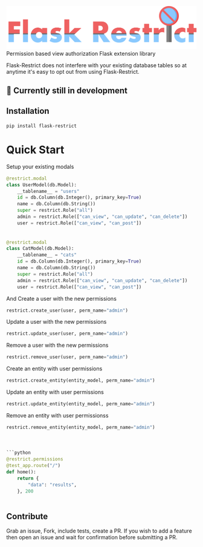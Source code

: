 ![flask restrict](assets/fr_logo.png?raw=true, "Flask Restrict")
Permission based view authorization Flask extension library

Flask-Restrict does not interfere with your existing database tables
so at anytime it's easy to opt out from using Flask-Restrict.

## 🌱 Currently still in development

## Installation
```
pip install flask-restrict
```

# Quick Start

Setup your existing modals

```python
@restrict.modal
class UserModel(db.Model):
    __tablename__ = "users"
    id = db.Column(db.Integer(), primary_key=True)
    name = db.Column(db.String())
    super = restrict.Role("all")
    admin = restrict.Role(["can_view", "can_update", "can_delete"])
    user = restrict.Role(["can_view", "can_post"])


@restrict.modal
class CatModel(db.Model):
    __tablename__ = "cats"
    id = db.Column(db.Integer(), primary_key=True)
    name = db.Column(db.String())
    super = restrict.Role("all")
    admin = restrict.Role(["can_view", "can_update", "can_delete"])
    user = restrict.Role(["can_view", "can_post"])

```
And Create a user with the new permissions
```python
restrict.create_user(user, perm_name="admin")
```

Update a user with the new permissions
```python
restrict.update_user(user, perm_name="admin")
```

Remove a user with the new permissions
```python
restrict.remove_user(user, perm_name="admin")
```


Create an entity with user permissions
```python
restrict.create_entity(entity_model, perm_name="admin")
```

Update an entity with user permissions
```python
restrict.update_entity(entity_model, perm_name="admin")
```

Remove an entity with user permissionss
```python
restrict.remove_entity(entity_model, perm_name="admin")



```python
@restrict.permissions
@test_app.route("/")
def home():
    return {
        "data": "results",
    }, 200
    
```

## Contribute
Grab an issue, Fork, include tests, create a PR.
If you wish to add a feature then open an issue and wait for confirmation before
submitting a PR.